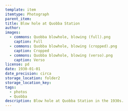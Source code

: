 ```yaml
---
template: item
itemtype: Photograph
parent_item: 
title: Blow hole at Quobba Station
author: 
images:
  - commons: Quobba blowhole, blowing (full).png
    caption: Full
  - commons: Quobba blowhole, blowing (cropped).png
    caption: Cropped
  - commons: Quobba blowhole, blowing (verso).png
    caption: Verso
license: pd
date: 1930-01-01
date_precision: circa
storage_location: folder2
storage_location_key: 
tags:
  - photos
  - Quobba
description: Blow hole at Quobba Station in the 1930s.
---
```

